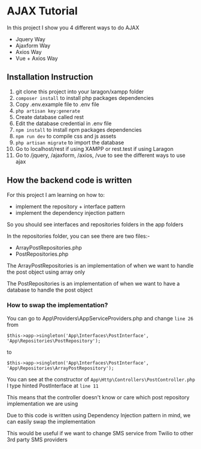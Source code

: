 # AJAX Tutorial

In this project I show you 4 different ways to do AJAX

- Jquery Way
- Ajaxform Way
- Axios Way
- Vue + Axios Way

## Installation Instruction

1. git clone this project into your laragon/xampp folder
2. `composer install` to install php packages dependencies
5. Copy .env.example file to .env file
3. `php artisan key:generate`
4. Create database called rest
6. Edit the database credential in .env file
7. `npm install` to install npm packages dependencies
8. `npm run dev` to compile css and js assets
9. `php artisan migrate` to import the database
10. Go to localhost/rest if using XAMPP or rest.test if using Laragon
11. Go to /jquery, /ajaxform, /axios, /vue to see the different ways to use ajax

## How the backend code is written

For this project I am learning on how to:
- implement the repository + interface pattern
- implement the dependency injection pattern

So you should see interfaces and repositories folders in the app folders

In the repositories folder, you can see there are two files:-
- ArrayPostRepositories.php
- PostRepositories.php

The ArrayPostRepositories is an implementation of when we want to handle the post object using array only

The PostRepositories is an implementation of when we want to have a database to handle the post object

### How to swap the implementation?

You can go to App\Providers\AppServiceProviders.php and change `line 26` from

`$this->app->singleton('App\Interfaces\PostInterface', 'App\Repositories\PostRepository');`

to

`$this->app->singleton('App\Interfaces\PostInterface', 'App\Repositories\ArrayPostRepository');`

You can see at the constructor of `App\Http\Controllers\PostController.php` I type hinted PostInterface at `line 11`

This means that the controller doesn't know or care which post repository implementation we are using

Due to this code is written using Dependency Injection pattern in mind, we can easily swap the implementation

This would be useful if we want to change SMS service from Twilio to other 3rd party SMS providers
